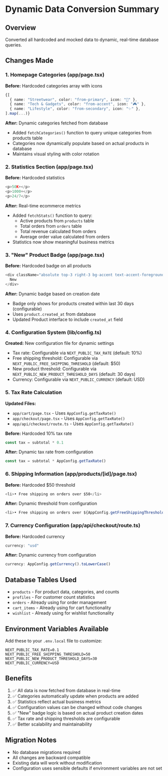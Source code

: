 # Dynamic Data Conversion Summary

## Overview
Converted all hardcoded and mocked data to dynamic, real-time database queries.

## Changes Made

### 1. Homepage Categories (app/page.tsx)
**Before:** Hardcoded categories array with icons
```typescript
{[
  { name: "Streetwear", color: "from-primary", icon: "👕" },
  { name: "Tech & Gadgets", color: "from-accent", icon: "🎮" },
  { name: "Lifestyle", color: "from-secondary", icon: "✨" },
].map(...)}
```

**After:** Dynamic categories fetched from database
- Added `fetchCategories()` function to query unique categories from products table
- Categories now dynamically populate based on actual products in database
- Maintains visual styling with color rotation

### 2. Statistics Section (app/page.tsx)
**Before:** Hardcoded statistics
```typescript
<p>50K+</p>
<p>1000+</p>
<p>24/7</p>
```

**After:** Real-time ecommerce metrics
- Added `fetchStats()` function to query:
  - Active products from `products` table
  - Total orders from `orders` table
  - Total revenue calculated from orders
  - Average order value calculated from orders
- Statistics now show meaningful business metrics

### 3. "New" Product Badge (app/page.tsx)
**Before:** Hardcoded badge on all products
```typescript
<div className="absolute top-3 right-3 bg-accent text-accent-foreground px-3 py-1 rounded-full text-xs font-bold">
  New
</div>
```

**After:** Dynamic badge based on creation date
- Badge only shows for products created within last 30 days (configurable)
- Uses `product.created_at` from database
- Updated Product interface to include `created_at` field

### 4. Configuration System (lib/config.ts)
**Created:** New configuration file for dynamic settings
- Tax rate: Configurable via `NEXT_PUBLIC_TAX_RATE` (default: 10%)
- Free shipping threshold: Configurable via `NEXT_PUBLIC_FREE_SHIPPING_THRESHOLD` (default: $50)
- New product threshold: Configurable via `NEXT_PUBLIC_NEW_PRODUCT_THRESHOLD_DAYS` (default: 30 days)
- Currency: Configurable via `NEXT_PUBLIC_CURRENCY` (default: USD)

### 5. Tax Rate Calculation
**Updated Files:**
- `app/cart/page.tsx` - Uses `AppConfig.getTaxRate()`
- `app/checkout/page.tsx` - Uses `AppConfig.getTaxRate()`
- `app/api/checkout/route.ts` - Uses `AppConfig.getTaxRate()`

**Before:** Hardcoded 10% tax rate
```typescript
const tax = subtotal * 0.1
```

**After:** Dynamic tax rate from configuration
```typescript
const tax = subtotal * AppConfig.getTaxRate()
```

### 6. Shipping Information (app/products/[id]/page.tsx)
**Before:** Hardcoded $50 threshold
```typescript
<li>• Free shipping on orders over $50</li>
```

**After:** Dynamic threshold from configuration
```typescript
<li>• Free shipping on orders over ${AppConfig.getFreeShippingThreshold()}</li>
```

### 7. Currency Configuration (app/api/checkout/route.ts)
**Before:** Hardcoded currency
```typescript
currency: "usd"
```

**After:** Dynamic currency from configuration
```typescript
currency: AppConfig.getCurrency().toLowerCase()
```

## Database Tables Used
- `products` - For product data, categories, and counts
- `profiles` - For customer count statistics
- `orders` - Already using for order management
- `cart_items` - Already using for cart functionality
- `wishlist` - Already using for wishlist functionality

## Environment Variables Available
Add these to your `.env.local` file to customize:
```env
NEXT_PUBLIC_TAX_RATE=0.1
NEXT_PUBLIC_FREE_SHIPPING_THRESHOLD=50
NEXT_PUBLIC_NEW_PRODUCT_THRESHOLD_DAYS=30
NEXT_PUBLIC_CURRENCY=USD
```

## Benefits
1. ✅ All data is now fetched from database in real-time
2. ✅ Categories automatically update when products are added
3. ✅ Statistics reflect actual business metrics
4. ✅ Configuration values can be changed without code changes
5. ✅ "New" badge logic is based on actual product creation dates
6. ✅ Tax rate and shipping thresholds are configurable
7. ✅ Better scalability and maintainability

## Migration Notes
- No database migrations required
- All changes are backward compatible
- Existing data will work without modification
- Configuration uses sensible defaults if environment variables are not set

